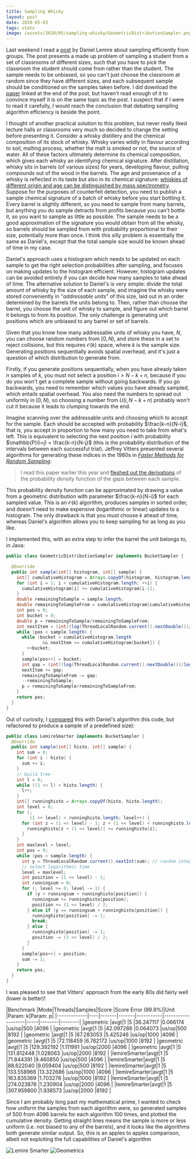```yaml
---
title: Sampling Whisky
layout: post
date: 2020-05-03
tags: stats
image: /assets/2020/05/sampling-whisky/GeometricDistributionSampler.png
---
```


Last weekend I read a [post](https://lemire.me/blog/2020/04/26/sampling-efficiently-from-groups/) by Daniel Lemire about sampling efficiently from groups.
The post presents a made up problem of sampling a student from a set of classrooms of different sizes, such that you have to pick the classroom the student should come from rather than the student.
The sample needs to be unbiased, so you can't just choose the classroom at random since they have different sizes, and each subsequent sample should be conditioned on the samples taken before. 
I did download the [paper](https://dl.acm.org/doi/10.1145/1328911.1328925) linked at the end of the post, but haven't read enough of it to convince myself it is on the same topic as the post.
I suspect that if I were to read it carefully, I would reach the conclusion that debating sampling algorithm efficiency is beside the point. 

I thought of another practical solution to this problem, but never really liked lecture halls or classrooms very much so decided to change the setting before presenting it. 
Consider a whisky distillery and the chemical composition of its stock of whisky.
Whisky varies wildly in flavour according to soil, malting process, whether the malt is smoked or not, the source of water.
All of these factors ultimately determine its chemical composition, which gives each whisky an identifying chemical signature.
After distillation, whisky sits in barrels (of various sizes) for years, developing flavour, pulling compounds out of the wood in the barrels.
The age and provenance of a whisky is reflected in its taste but also in its chemical signature: [whiskies of different origin and age can be distinguished by mass spectrometry](https://www.nature.com/articles/s41598-019-44456-0).
Suppose for the purposes of counterfeit detection, you need to publish a sample chemical signature of a batch of whisky before you start bottling it.
Every barrel is slightly different, so you need to sample from many barrels, but anything you do sample detracts from profits because you can't bottle it, so you want to sample as little as possible.
The sample needs to be a good approximation of the signature you would obtain from all the whisky, so barrels should be sampled from with probability proportional to their size, potentially more than once.
I think this silly problem is essentially the same as Daniel's, except that the total sample size would be known ahead of time in my case.

Daniel's approach uses a histogram which needs to be updated on each sample to get the right selection probabilities after sampling, and focuses on making updates to the histogram efficient.
However, histogram updates can be avoided entirely if you can decide how many samples to take ahead of time.
The alternative solution to Daniel's is very simple: divide the total amount of whisky by the size of each sample, and imagine the whisky were stored conveniently in "_addressable units_" of this size, laid out in an order determined by the barrels the units belong to.
Then, rather than choose the barrel, you choose the unit of whisky to sample, and figure out which barrel it belongs to from its position.
The only challenge is generating unit positions which are unbiased to any barrel or set of barrels.

Given that you know how many addressable units of whisky you have, $N$, you can choose random numbers from $[0,N)$, and store these in a set to reject collisions, but this requires $\mathcal{O}(k)$ space, where $k$ is the sample size.
Generating positions sequentially avoids spatial overhead, and it's just a question of which distribution to generate from.

Firstly, if you generate positions sequentially, when you have already taken $n$ samples of $k$, you must not select a position $i > N - k + n$, because if you do you won't get a complete sample without going backwards.
If you go backwards, you need to remember which values you have already sampled, which entails spatial overhead.
You also need the numbers to spread out uniformly in $[0,N)$, so choosing a number from $U(i, N-k+n)$ probably won't cut it because it leads to clumping towards the end.

Imagine scanning over the addressable units and choosing which to accept for the sample. 
Each should be accepted with probability $\frac{k-n}{N-i}$, that is, you accept in proportion to how many you need to take from what's left.
This is equivalent to selecting the next position $i$ with probability $\mathbb{P}(i=j) = \frac{k-n}{N-j}$ (this is the probability distribution of the intervals between each successful trial).
Jeffrey Vitters presented several algorithms for generating these indices in the 1980s in [_Faster Methods for Random Sampling_](http://www.ittc.ku.edu/~jsv/Papers/Vit84.sampling.pdf). 

> I read this paper earlier this year and [fleshed out the derivations](/posts/reservoir-sampling#skipping-records) of the probability density function of the gaps between each sample.

This probability density function can be approximated by drawing a value from a geometric distribution with parameter $\frac{k-n}{N-i}$ for each sampled value.
This is an $\mathcal{O}(k)$ algorithm, produces samples in sorted order, and doesn't need to make expensive (logarithmic or linear) updates to a histogram.
The only drawback is that you _must_ choose $k$ ahead of time, whereas Daniel's algorithm allows you to keep sampling for as long as you like.

I implemented this, with an extra step to infer the barrel the unit belongs to, in Java:

```java
public class GeometricDistributionSampler implements BucketSampler {

  @Override
  public int sample(int[] histogram, int[] sample) {
    int[] cumulativeHistogram = Arrays.copyOf(histogram, histogram.length);
    for (int i = 1; i < cumulativeHistogram.length; ++i) {
      cumulativeHistogram[i] += cumulativeHistogram[i-1];
    }
    double remainingToSample = sample.length;
    double remainingToSampleFrom = cumulativeHistogram[cumulativeHistogram.length - 1];
    int pos = 0;
    int bucket = 0;
    double p = remainingToSample/remainingToSampleFrom;
    int nextItem = (int)(log(ThreadLocalRandom.current().nextDouble())/log(1-p)) + 1;
    while (pos < sample.length) {
      while (bucket < cumulativeHistogram.length
              && nextItem >= cumulativeHistogram[bucket]) {
        ++bucket;
      }
      sample[pos++] = bucket;
      int gap = (int)(log(ThreadLocalRandom.current().nextDouble())/log(1-p)) + 1;
      nextItem += gap;
      remainingToSampleFrom -= gap;
      --remainingToSample;
      p = remainingToSample/remainingToSampleFrom;
    }
    return pos;
  }
}
```

Out of curiosity, I [compared](https://github.com/richardstartin/reservoir-sampling/blob/master/src/main/java/uk/co/openkappa/reservoir/benchmarks/BucketSamplers.java) this with Daniel's algorithm (his code, but refactored to produce a sample of a predefined size):

```java
public class LemireSmarter implements BucketSampler {
  @Override
  public int sample(int[] histo, int[] sample) {
    int sum = 0;
    for (int i : histo) {
      sum += i;
    }
    // build tree
    int l = 0;
    while ((1 << l) < histo.length) {
      l++;
    }
    int[] runninghisto = Arrays.copyOf(histo, histo.length);
    int level = 0;
    for (;
         (1 << level) < runninghisto.length; level++) {
      for (int z = (1 << level) - 1; z + (1 << level) < runninghisto.length; z += 2 * (1 << level)) {
        runninghisto[z + (1 << level)] += runninghisto[z];
      }
    }
    int maxlevel = level;
    int pos = 0;
    while (pos < sample.length) {
      int y = ThreadLocalRandom.current().nextInt(sum); // random integer in [0,sum)
      // select logarithmic time
      level = maxlevel;
      int position = (1 << level) - 1;
      int runningsum = 0;
      for (; level >= 0; level -= 1) {
        if (y > runningsum + runninghisto[position]) {
          runningsum += runninghisto[position];
          position += (1 << level) / 2;
        } else if (y == runningsum + runninghisto[position]) {
          runninghisto[position] -= 1;
          break;
        } else {
          runninghisto[position] -= 1;
          position -= (1 << level) / 2;
        }
      }
      sample[pos++] = position;
      sum -= 1;
    }
    return pos;
  }
}
```

I was pleased to see that Vitters' approach from the early 80s did fairly well (lower is better)!

<div class="table-holder" markdown="block">
|Benchmark    |Mode|Threads|Samples|Score      |Score Error (99.9%)|Unit |Param: k|Param: p|
|-------------|----|-------|-------|-----------|-------------------|-----|--------|--------|
|geometric    |avgt|1      |5      |36.247117  |0.066174           |us/op|500     |4096    |
|geometric    |avgt|1      |5      |42.097286  |0.064073           |us/op|500     |8192    |
|geometric    |avgt|1      |5      |67.283053  |5.425246           |us/op|1000    |4096    |
|geometric    |avgt|1      |5      |72.118459  |6.762172           |us/op|1000    |8192    |
|geometric    |avgt|1      |5      |129.392192 |1.111991           |us/op|2000    |4096    |
|geometric    |avgt|1      |5      |131.812448 |1.028063           |us/op|2000    |8192    |
|lemireSmarter|avgt|1      |5      |71.844391  |9.460850           |us/op|500     |4096    |
|lemireSmarter|avgt|1      |5      |88.622040  |9.059404           |us/op|500     |8192    |
|lemireSmarter|avgt|1      |5      |133.558966 |13.322686          |us/op|1000    |4096    |
|lemireSmarter|avgt|1      |5      |163.835369 |1.703278           |us/op|1000    |8192    |
|lemireSmarter|avgt|1      |5      |274.023876 |1.230904           |us/op|2000    |4096    |
|lemireSmarter|avgt|1      |5      |307.959800 |1.938573           |us/op|2000    |8192    |

</div>

Since I am probably long past my mathematical prime, I wanted to check how uniform the samples from each algorithm were, so generated samples of 500 from 4096 barrels for each algorithm 100 times, and plotted the cumulative density.
Getting straight lines means the sample is more or less uniform (i.e. not biased to any of the barrels), and it looks like the algorithms both generate similar output.
So, this is an apples to apples comparison, albeit not exploiting the full capabilities of Daniel's algorithm

![Lemire Smarter](/assets/2020/05/sampling-whisky/LemireSmarter.png)
![Geometrics](/assets/2020/05/sampling-whisky/GeometricDistributionSampler.png) 




 





 




 